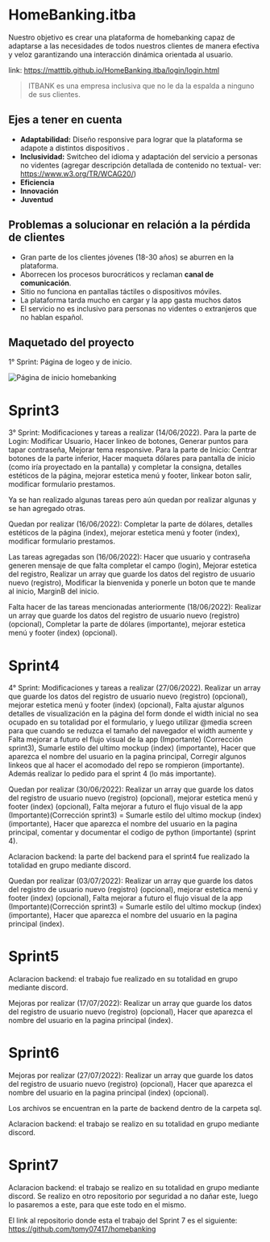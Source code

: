 # HomeBanking.itba
Nuestro objetivo es crear una plataforma de homebanking capaz de adaptarse a las necesidades de todos nuestros clientes de manera efectiva y veloz garantizando una interacción dinámica orientada al usuario. 

link: https://matttib.github.io/HomeBanking.itba/login/login.html

>ITBANK es una empresa inclusiva que no le da la espalda a ninguno de sus clientes.

## Ejes a tener en cuenta

- **Adaptabilidad:** Diseño responsive para lograr que la plataforma se adapote a distintos dispositivos .
- **Inclusividad:** Switcheo del idioma y adaptación del servicio a personas no videntes (agregar descripción detallada de contenido no textual- ver: https://www.w3.org/TR/WCAG20/) 
- **Eficiencia**
- **Innovación**
- **Juventud**

## Problemas a solucionar en relación a la pérdida de clientes

- Gran parte de los clientes jóvenes (18-30 años) se aburren en la plataforma.
- Aborrecen los procesos burocráticos y reclaman **canal de comunicación**.
- Sitio no funciona en pantallas táctiles o dispositivos móviles.
- La plataforma tarda mucho en cargar y la app gasta muchos datos
- El servicio no es inclusivo para personas no videntes o extranjeros que no hablan español.

## Maquetado del proyecto
1° Sprint: Página de logeo y de inicio.

![Página de inicio homebanking](https://user-images.githubusercontent.com/105286940/169166996-bb2f2828-5b9d-44d9-b3c9-0c4c5ed62a0a.jpg)

# Sprint3
3° Sprint: Modificaciones y tareas a realizar (14/06/2022).
Para la parte de Login: Modificar Usuario, Hacer linkeo de botones, Generar puntos para tapar contraseña, Mejorar tema responsive.                                        Para la parte de Inicio: Centrar botones de la parte inferior, Hacer maqueta dólares para pantalla de inicio (como iría proyectado en la pantalla) y completar la consigna, detalles estéticos de la página, mejorar estetica menú y footer, linkear boton salir, modificar formulario prestamos.

Ya se han realizado algunas tareas pero aún quedan por realizar algunas y se han agregado otras.

Quedan por realizar (16/06/2022): Completar la parte de  dólares, detalles estéticos de la página (index), mejorar estetica menú y footer (index), modificar formulario prestamos.

Las tareas agregadas son (16/06/2022): Hacer que usuario y contraseña generen mensaje de que falta completar el campo (login), Mejorar estetica del registro, Realizar un array que guarde los datos del registro de usuario nuevo (registro), Modificar la bienvenida y ponerle un boton que te mande al inicio, MarginB del inicio.

Falta hacer de las tareas mencionadas anteriormente (18/06/2022): Realizar un array que guarde los datos del registro de usuario nuevo (registro) (opcional), Completar la parte de  dólares (importante), mejorar estetica menú y footer (index) (opcional).

# Sprint4
4° Sprint: Modificaciones y tareas a realizar (27/06/2022).
Realizar un array que guarde los datos del registro de usuario nuevo (registro) (opcional), mejorar estetica menú y footer (index) (opcional), Falta ajustar algunos detalles de visualización en la página del form donde el width inicial no sea ocupado en su totalidad por el formulario, y luego utilizar @media screen para que cuando se reduzca el tamaño del navegador el width aumente y Falta mejorar a futuro el flujo visual de la app (Importante) (Corrección sprint3), Sumarle estilo del ultimo mockup (index) (importante), Hacer que aparezca el nombre del usuario en la pagina principal, Corregir algunos linkeos que al hacer el acomodado del repo se rompieron (importante). 
Además realizar lo pedido para el sprint 4 (lo más importante). 

Quedan por realizar (30/06/2022): Realizar un array que guarde los datos del registro de usuario nuevo (registro) (opcional), mejorar estetica menú y footer (index) (opcional), Falta mejorar a futuro el flujo visual de la app (Importante)(Corrección sprint3) = Sumarle estilo del ultimo mockup (index) (importante), Hacer que aparezca el nombre del usuario en la pagina principal, comentar y documentar el codigo de python (importante) (sprint 4).

Aclaracion backend: la parte del backend para el sprint4 fue realizado la totalidad en grupo mediante discord.

Quedan por realizar (03/07/2022): Realizar un array que guarde los datos del registro de usuario nuevo (registro) (opcional), mejorar estetica menú y footer (index) (opcional), Falta mejorar a futuro el flujo visual de la app (Importante)(Corrección sprint3) = Sumarle estilo del ultimo mockup (index) (importante), Hacer que aparezca el nombre del usuario en la pagina principal (index).

# Sprint5
Aclaracion backend: el trabajo fue realizado en su totalidad en grupo mediante discord.

Mejoras por realizar (17/07/2022): Realizar un array que guarde los datos del registro de usuario nuevo (registro) (opcional), Hacer que aparezca el nombre del usuario en la pagina principal (index).

# Sprint6
Mejoras por realizar (27/07/2022): Realizar un array que guarde los datos del registro de usuario nuevo (registro) (opcional), Hacer que aparezca el nombre del usuario en la pagina principal (index) (opcional).

Los archivos se encuentran en la parte de backend dentro de la carpeta sql.

Aclaracion backend: el trabajo se realizo en su totalidad en grupo mediante discord.

# Sprint7
Aclaracion backend: el trabajo se realizo en su totalidad en grupo mediante discord. Se realizo en otro repositorio por seguridad a no dañar este, luego lo pasaremos a este, para que este todo en el mismo. 

El link al repositorio donde esta el trabajo del Sprint 7 es el siguiente:
https://github.com/tomy07417/homebanking
